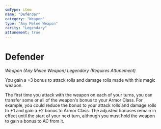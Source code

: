```yaml
---
smType: item
name: "Defender"
category: "Weapon"
type: "Any Melee Weapon"
rarity: "Legendary"
attunement: true
---
```


# Defender
*Weapon (Any Melee Weapon) Legendary (Requires Attunement)*

You gain a +3 bonus to attack rolls and damage rolls made with this magic weapon.

The first time you attack with the weapon on each of your turns, you can transfer some or all of the weapon's bonus to your Armor Class. For example, you could reduce the bonus to your attack rolls and damage rolls to +1 and gain a +2 bonus to Armor Class. The adjusted bonuses remain in effect until the start of your next turn, although you must hold the weapon to gain a bonus to AC from it.
